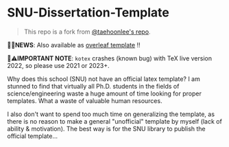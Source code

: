 # SNU-Dissertation-Template

> This repo is a fork from [@taehoonlee's repo](https://github.com/taehoonlee/snu-dissertation-template).

📰💁**NEWS**: Also available as [overleaf template](https://www.overleaf.com/latex/templates/seoul-national-university-dissertation-template/gszjrgwjqmbx) !!

🚨⚠️**IMPORTANT NOTE**: ``kotex`` crashes (known bug) with TeX live version 2022, so please use 2021 or 2023+.

Why does this school (SNU) not have an official latex template? I am stunned to find that virtually all Ph.D. students in the fields of science/engineering waste a huge amount of time looking for proper templates. What a waste of valuable human resources.

I also don't want to spend too much time on generalizing the template, as there is no reason to make a general "unofficial" template by myself (lack of ability & motivation). The best way is for the SNU library to publish the official template...
